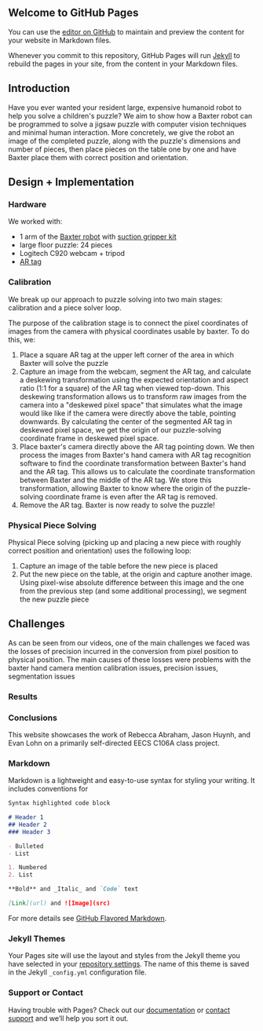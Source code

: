 ## Welcome to GitHub Pages

You can use the [editor on GitHub](https://github.com/evanlohn/106aProj/edit/master/README.md) to maintain and preview the content for your website in Markdown files.

Whenever you commit to this repository, GitHub Pages will run [Jekyll](https://jekyllrb.com/) to rebuild the pages in your site, from the content in your Markdown files.



## Introduction
Have you ever wanted your resident large, expensive humanoid robot to help you solve a children's puzzle? We aim to show how a Baxter robot can be programmed to solve a jigsaw puzzle with computer vision techniques and minimal human interaction. More concretely, we give the robot an image of the completed puzzle, along with the puzzle's dimensions and number of pieces, then place pieces on the table one by one and have Baxter place them with correct position and orientation.

## Design + Implementation

### Hardware
We worked with:
- 1 arm of the [Baxter robot](https://en.wikipedia.org/wiki/Baxter_(robot)) with [suction gripper kit](https://www.generationrobots.com/en/401622-vacuum-gripper-starter-kit-for-baxter.html)
- large floor puzzle: 24 pieces
- Logitech C920 webcam + tripod
- [AR tag](https://en.wikipedia.org/wiki/ARTag)

### Calibration

We break up our approach to puzzle solving into two main stages: calibration and a piece solver loop. 

The purpose of the calibration stage is to connect the pixel coordinates of images from the camera with physical coordinates usable by baxter. To do this, we:

1. Place a square AR tag at the upper left corner of the area in which Baxter will solve the puzzle
2. Capture an image from the webcam, segment the AR tag, and calculate a deskewing transformation using the expected orientation and aspect ratio (1:1 for a square) of the AR tag when viewed top-down. This deskewing transformation allows us to transform raw images from the camera into a "deskewed pixel space" that simulates what the image would like like if the camera were directly above the table, pointing downwards. By calculating the center of the segmented AR tag in deskewed pixel space, we get the origin of our puzzle-solving coordinate frame in deskewed pixel space.
3. Place baxter's camera directly above the AR tag pointing down. We then process the images from Baxter's hand camera with AR tag recognition software  to find the coordinate transformation between Baxter's hand and the AR tag. This allows us to calculate the coordinate transformation between Baxter and the middle of the AR tag. We store this transformation, allowing Baxter to know where the origin of the puzzle-solving coordinate frame is even after the AR tag is removed.
4. Remove the AR tag. Baxter is now ready to solve the puzzle!

### Physical Piece Solving

Physical Piece solving (picking up and placing a new piece with roughly correct position and orientation) uses the following loop:
1. Capture an image of the table before the new piece is placed
2. Put the new piece on the table, at the origin and capture another image. Using pixel-wise absolute difference between this image and the one from the previous step (and some additional processing), we segment the new puzzle piece

## Challenges

As can be seen from our videos, one of the main challenges we faced was the losses of precision incurred in the conversion from pixel position to physical position. The main causes of these losses were problems with the baxter hand camera
mention calibration issues, precision issues, segmentation issues

### Results

### Conclusions


This website showcases the work of Rebecca Abraham, Jason Huynh, and Evan Lohn on a primarily self-directed EECS C106A class project.

### Markdown

Markdown is a lightweight and easy-to-use syntax for styling your writing. It includes conventions for

```markdown
Syntax highlighted code block

# Header 1
## Header 2
### Header 3

- Bulleted
- List

1. Numbered
2. List

**Bold** and _Italic_ and `Code` text

[Link](url) and ![Image](src)
```

For more details see [GitHub Flavored Markdown](https://guides.github.com/features/mastering-markdown/).

### Jekyll Themes

Your Pages site will use the layout and styles from the Jekyll theme you have selected in your [repository settings](https://github.com/evanlohn/106aProj/settings). The name of this theme is saved in the Jekyll `_config.yml` configuration file.

### Support or Contact

Having trouble with Pages? Check out our [documentation](https://help.github.com/categories/github-pages-basics/) or [contact support](https://github.com/contact) and we’ll help you sort it out.
